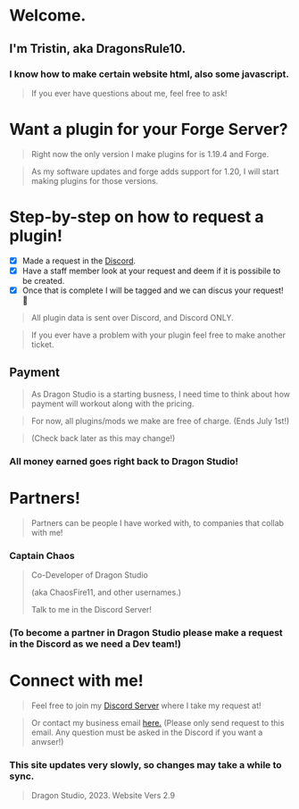 # Welcome.
## I'm Tristin, aka DragonsRule10.

### I know how to make certain website html, also some javascript.
> If you ever have questions about me, feel free to ask!

# Want a plugin for your Forge Server?
> Right now the only version I make plugins for is 1.19.4 and Forge.

> As my software updates and forge adds support for 1.20, I will start making plugins for those versions.

# Step-by-step on how to request a plugin!
- [x] Made a request in the [Discord](https://discord.gg/55kXaX8zx4).
- [x] Have a staff member look at your request and deem if it is possibile to be created.
- [x] Once that is complete I will be tagged and we can discus your request! 🎉

> All plugin data is sent over Discord, and Discord ONLY.

> If you ever have a problem with your plugin feel free to make another ticket.

## Payment
>As Dragon Studio is a starting busness, I need time to think about how payment will workout along with the pricing.

>For now, all plugins/mods we make are free of charge. (Ends July 1st!)

>(Check back later as this may change!)

### All money earned goes right back to Dragon Studio!

# Partners!
> Partners can be people I have worked with, to companies that collab with me!
### Captain Chaos
>Co-Developer of Dragon Studio
>
>(aka ChaosFire11, and other usernames.)
>
>Talk to me in the Discord Server!


### (To become a partner in Dragon Studio please make a request in the Discord as we need a Dev team!)


# Connect with me!
> Feel free to join my [Discord Server](https://discord.gg/55kXaX8zx4) where I take my request at! 

> Or contact my business email [here.](mailto:tristinkorbel@gmail.com) (Please only send request to this email. Any question must be asked in the Discord if you want a anwser!)


### This site updates very slowly, so changes may take a while to sync.
>Dragon Studio, 2023. 
>Website Vers 2.9

